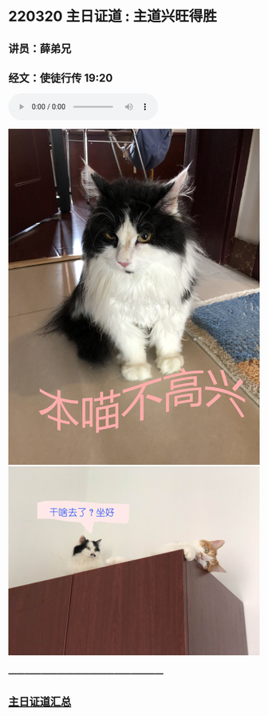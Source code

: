 # 220320 主日证道 : 主道兴旺得胜
## 讲员：薛弟兄
## 经文：使徒行传 19:20

<audio controls src="./220320/220320.mp3"></audio>

![](220320/1.jpg)
![](./220320/2.jpg)



### ———————————————————

## [主日证道汇总](https://nccchurch.github.io/Sermons/)
